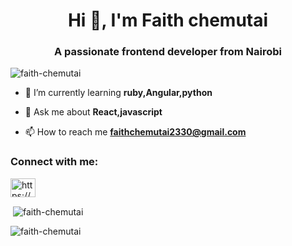 <h1 align="center">Hi 👋, I'm Faith chemutai</h1>
<h3 align="center">A passionate frontend developer from Nairobi</h3>

<p align="left"> <img src="https://komarev.com/ghpvc/?username=faith-chemutai&label=Profile%20views&color=0e75b6&style=flat" alt="faith-chemutai" /> </p>

- 🌱 I’m currently learning **ruby,Angular,python**

- 💬 Ask me about **React,javascript**

- 📫 How to reach me **faithchemutai2330@gmail.com**

<h3 align="left">Connect with me:</h3>
<p align="left">
<a href="https://linkedin.com/in/https://www.linkedin.com/in/faith-chemutai-833014197/" target="blank"><img align="center" src="https://raw.githubusercontent.com/rahuldkjain/github-profile-readme-generator/master/src/images/icons/Social/linked-in-alt.svg" alt="https://www.linkedin.com/in/faith-chemutai-833014197/" height="30" width="40" /></a>
</p>

<p>&nbsp;<img align="center" src="https://github-readme-stats.vercel.app/api?username=faith-chemutai&show_icons=true&locale=en" alt="faith-chemutai" /></p>

<p><img align="center" src="https://github-readme-streak-stats.herokuapp.com/?user=faith-chemutai&" alt="faith-chemutai" /></p>
